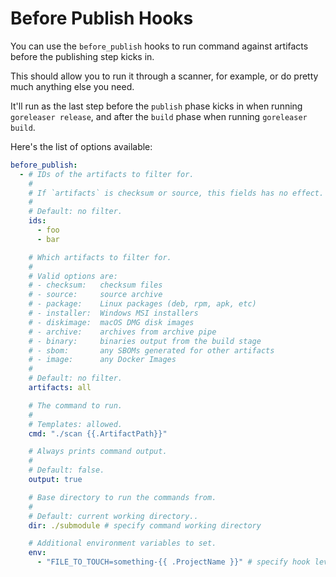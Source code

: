 # Before Publish Hooks

<!-- md:version v2.1 -->

<!-- md:pro -->

You can use the `before_publish` hooks to run command against artifacts before
the publishing step kicks in.

This should allow you to run it through a scanner, for example, or do pretty
much anything else you need.

It'll run as the last step before the `publish` phase kicks in when running
`goreleaser release`, and after the `build` phase when running
`goreleaser build`.

Here's the list of options available:

```yaml title=".goreleaser.yaml"
before_publish:
  - # IDs of the artifacts to filter for.
    #
    # If `artifacts` is checksum or source, this fields has no effect.
    #
    # Default: no filter.
    ids:
      - foo
      - bar

    # Which artifacts to filter for.
    #
    # Valid options are:
    # - checksum:   checksum files
    # - source:     source archive
    # - package:    Linux packages (deb, rpm, apk, etc)
    # - installer:  Windows MSI installers
    # - diskimage:  macOS DMG disk images
    # - archive:    archives from archive pipe
    # - binary:     binaries output from the build stage
    # - sbom:       any SBOMs generated for other artifacts
    # - image:      any Docker Images
    #
    # Default: no filter.
    artifacts: all

    # The command to run.
    #
    # Templates: allowed.
    cmd: "./scan {{.ArtifactPath}}"

    # Always prints command output.
    #
    # Default: false.
    output: true

    # Base directory to run the commands from.
    #
    # Default: current working directory..
    dir: ./submodule # specify command working directory

    # Additional environment variables to set.
    env:
      - "FILE_TO_TOUCH=something-{{ .ProjectName }}" # specify hook level environment variables
```

<!-- md:templates -->
